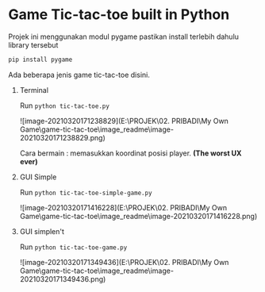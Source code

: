 # Game Tic-tac-toe built in Python

Projek ini menggunakan modul pygame pastikan install terlebih dahulu library tersebut

```bash
pip install pygame
```

Ada beberapa jenis game tic-tac-toe disini.

1. Terminal

   Run `python tic-tac-toe.py`

   ![image-20210320171238829](E:\PROJEK\02. PRIBADI\My Own Game\game-tic-tac-toe\image_readme\image-20210320171238829.png)

   Cara bermain : memasukkan koordinat posisi player. **(The worst UX ever)**

2. GUI Simple

   Run `python tic-tac-toe-simple-game.py`

   ![image-20210320171416228](E:\PROJEK\02. PRIBADI\My Own Game\game-tic-tac-toe\image_readme\image-20210320171416228.png)

   

3. GUI simplen't

   Run `python tic-tac-toe-game.py`

   ![image-20210320171349436](E:\PROJEK\02. PRIBADI\My Own Game\game-tic-tac-toe\image_readme\image-20210320171349436.png)
